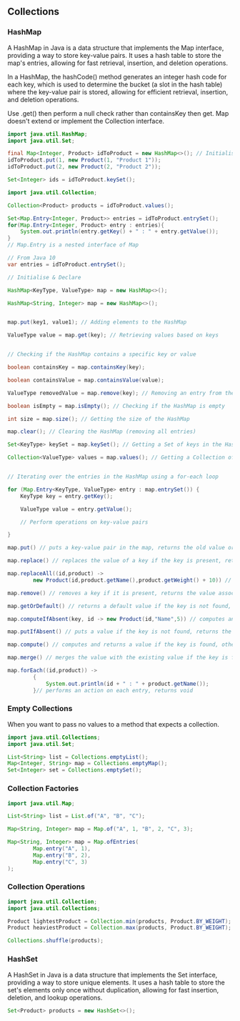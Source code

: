 ## Collections
### HashMap
A HashMap in Java is a data structure that implements the Map interface, providing a way to store key-value pairs. It uses a hash table to store the map's entries, allowing for fast retrieval, insertion, and deletion operations.

In a HashMap, the hashCode() method generates an integer hash code for each key, which is used to determine the bucket (a slot in the hash table) where the key-value pair is stored, allowing for efficient retrieval, insertion, and deletion operations.

Use .get() then perform a null check rather than containsKey then get.
Map doesn't extend or implement the Collection interface.

```java
import java.util.HashMap;
import java.util.Set;

final Map<Integer, Product> idToProduct = new HashMap<>(); // Initialise & Declare
idToProduct.put(1, new Product(1, "Product 1"));
idToProduct.put(2, new Product(2, "Product 2"));

Set<Integer> ids = idToProduct.keySet();
```

```java
import java.util.Collection;

Collection<Product> products = idToProduct.values();
```

```java
Set<Map.Entry<Integer, Product>> entries = idToProduct.entrySet(); 
for(Map.Entry<Integer, Product> entry : entries){
    System.out.println(entry.getKey() + " : " + entry.getValue());
}
// Map.Entry is a nested interface of Map

// From Java 10
var entries = idToProduct.entrySet();
```

```java
// Initialise & Declare 

HashMap<KeyType, ValueType> map = new HashMap<>();

HashMap<String, Integer> map = new HashMap<>(); 


map.put(key1, value1); // Adding elements to the HashMap 

ValueType value = map.get(key); // Retrieving values based on keys 


// Checking if the HashMap contains a specific key or value 

boolean containsKey = map.containsKey(key);

boolean containsValue = map.containsValue(value);

ValueType removedValue = map.remove(key); // Removing an entry from the HashMap 

boolean isEmpty = map.isEmpty(); // Checking if the HashMap is empty 

int size = map.size(); // Getting the size of the HashMap 

map.clear(); // Clearing the HashMap (removing all entries) 

Set<KeyType> keySet = map.keySet(); // Getting a Set of keys in the HashMap  

Collection<ValueType> values = map.values(); // Getting a Collection of values in the HashMap


// Iterating over the entries in the HashMap using a for-each loop 

for (Map.Entry<KeyType, ValueType> entry : map.entrySet()) {
    KeyType key = entry.getKey(); 

    ValueType value = entry.getValue(); 

    // Perform operations on key-value pairs 

}

map.put() // puts a key-value pair in the map, returns the old value or null if the key was not present

map.replace() // replaces the value of a key if the key is present, returns the old value or null if the key was not present

map.replaceAll((id,product) -> 
        new Product(id,product.getName(),product.getWeight() + 10)) // replaces all values in the map, returns void

map.remove() // removes a key if it is present, returns the value associated with the key or null if the key was not present

map.getOrDefault() // returns a default value if the key is not found, otherwise returns the value associated with the key

map.computeIfAbsent(key, id -> new Product(id,"Name",5)) // computes and returns a value if the key is not found, otherwise returns the existing value

map.putIfAbsent() // puts a value if the key is not found, returns the existing value or null if the key was not present

map.compute() // computes and returns a value if the key is found, otherwise returns null

map.merge() // merges the value with the existing value if the key is found, returns the new value associated with the key

map.forEach((id,product)) ->
        {
            System.out.println(id + " : " + product.getName());
        }// performs an action on each entry, returns void
```

### Empty Collections
When you want to pass no values to a method that expects a collection.
```java
import java.util.Collections;
import java.util.Set;

List<String> list = Collections.emptyList();
Map<Integer, String> map = Collections.emptyMap();
Set<Integer> set = Collections.emptySet();
```
### Collection Factories

```java
import java.util.Map;

List<String> list = List.of("A", "B", "C");

Map<String, Integer> map = Map.of("A", 1, "B", 2, "C", 3);

Map<String, Integer> map = Map.ofEntries(
        Map.entry("A", 1),
        Map.entry("B", 2),
        Map.entry("C", 3)
);
```

### Collection Operations

```java
import java.util.Collection;
import java.util.Collections;

Product lightestProduct = Collection.min(products, Product.BY_WEIGHT);
Product heaviestProduct = Collection.max(products, Product.BY_WEIGHT);

Collections.shuffle(products);
```

### HashSet
A HashSet in Java is a data structure that implements the Set interface, providing a way to store unique elements. It uses a hash table to store the set's elements only once without duplication, allowing for fast insertion, deletion, and lookup operations.

```java
Set<Product> products = new HashSet<>();
```
